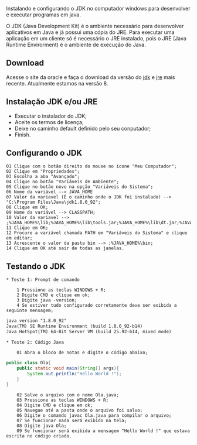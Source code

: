 Instalando e configurando o JDK no computador windows para desenvolver e executar programas em java.

O JDK (Java Development Kit) é o ambiente necessário para desenvolver aplicativos em Java e já possui uma cópia do JRE. Para executar uma aplicação em um cliente só é necessário o JRE instalado, pois o JRE (Java Runtime Envirorment) é o ambiente de execução do Java.

## Download

Acesse o site da oracle e faça o download da versão do [jdk](http://www.oracle.com/technetwork/java/javase/downloads/jdk8-downloads-2133151.html?ssSourceSiteId=otnpt) e [jre](http://www.oracle.com/technetwork/java/javase/downloads/jre8-downloads-2133155.html?ssSourceSiteId=otnpt) mais recente. Atualmente estamos na versão 8.

## Instalação JDK e/ou JRE

* Executar o instalador do JDK;
* Aceite os termos de licença;
* Deixe no caminho default definido pelo seu conputador;
* Finish.

## Configurando o JDK

    01 Clique com o botão direito do mouse no ícone "Meu Computador";
    02 Clique em "Propriedades"; 
    03 Escolha a aba "Avançado";
    04 Clique no botão "Variáveis de Ambiente";
    05 Clique no botão novo na opção "Variáveis do Sistema";
    06 Nome da variável --> JAVA_HOME
	07 Valor da variavel (É o caminho onde o JDK foi instalado) --> "C:\Program Files\Java\jdk1.8.0_92";
	08 Clique em OK;
	09 Nome da variável --> CLASSPATH;
	10 Valor da variavel --> ;%JAVA_HOME%\lib;%JAVA_HOME%\lib\tools.jar;%JAVA_HOME%\lib\dt.jar;%JAVA_HOME%\lib\htmlconverter.jar;%JAVA_HOME%\jre\lib;%JAVA_HOME%\jre\lib\rt.jar;
	11 Clique em OK;
	12 Procure a variável chamada PATH em "Variáveis do Sistema" e clique em editar;
	13 Acrescente o valor da pasta bin --> ;%JAVA_HOME%\bin;
	14 Clique em OK até sair de todas as janelas.

## Testando o JDK

	* Teste 1: Prompt de comando

		1 Pressione as teclas WINDOWS + R;
		2 Digite CMD e clique em ok;
		3 Digite java -version;
		4 Se estiver tudo configurado corretamente deve ser exibida a seguinte mensagem;

```txt
java version "1.8.0_92"
Java(TM) SE Runtime Environment (build 1.8.0_92-b14)
Java HotSpot(TM) 64-Bit Server VM (build 25.92-b14, mixed mode)
```

	* Teste 2: Código Java

		01 Abra o bloco de notas e digite o código abaixo;
```Java
public class Ola{
	public static void main(String[] args){
		System.out.println("Hello World !");
	}
}
```
		02 Salve o arquivo com o nome Ola.java;
		03 Pressione as teclas WINDOWS + R;
		04 Digite CMD e clique em ok;
		05 Navegue até a pasta onde o arquivo foi salvo;
		06 Digite o comando javac Ola.java para compilar o arquivo;
		07 Se funcionar nada será exibido na tela;
		08 Digite java Ola;
		09 Se funcionar será exibida a mensagem "Hello World !" que estava escrita no código criado.
